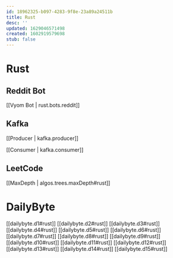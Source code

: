 ```yaml
---
id: 18962325-b097-4283-9f8e-23a89a24511b
title: Rust
desc: ''
updated: 1629046571498
created: 1602919579698
stub: false
---
```


# Rust

## Reddit Bot

[[Vyom Bot | rust.bots.reddit]]


## Kafka

[[Producer | kafka.producer]]

[[Consumer | kafka.consumer]]

## LeetCode
[[MaxDepth |  algos.trees.maxDepth#rust]]

# DailyByte
[[dailybyte.d1#rust]]
[[dailybyte.d2#rust]]
[[dailybyte.d3#rust]]
[[dailybyte.d4#rust]]
[[dailybyte.d5#rust]]
[[dailybyte.d6#rust]]
[[dailybyte.d7#rust]]
[[dailybyte.d8#rust]]
[[dailybyte.d9#rust]]
[[dailybyte.d10#rust]]
[[dailybyte.d11#rust]]
[[dailybyte.d12#rust]]
[[dailybyte.d13#rust]]
[[dailybyte.d14#rust]]
[[dailybyte.d15#rust]]